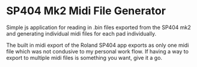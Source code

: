 # SP404 Mk2 Midi File Generator

Simple js application for reading in .bin files exported from the SP404 mk2 and generating individual midi files for each pad individually.

The built in midi export of the Roland SP404 app exports as only one midi file which was not condusive to my personal work flow. If having a way to export to multiple midi files is something you want, give it a go.
